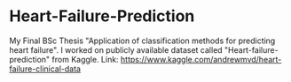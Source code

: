 # Heart-Failure-Prediction

My Final BSc Thesis "Application of classification methods for predicting heart failure". 
I worked on publicly available dataset called "Heart-failure-prediction" from Kaggle.
Link: https://www.kaggle.com/andrewmvd/heart-failure-clinical-data

